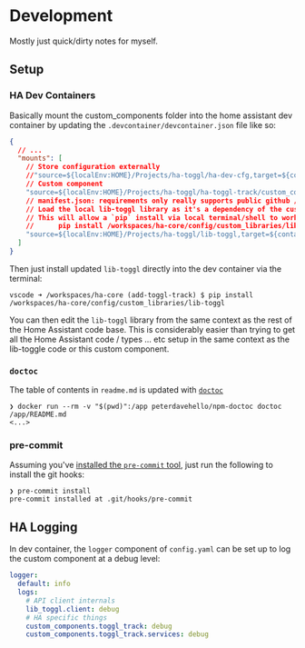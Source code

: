 # Development

Mostly just quick/dirty notes for myself.

## Setup

### HA Dev Containers

Basically mount the custom_components folder into the home assistant dev container by updating the `.devcontainer/devcontainer.json` file like so:

```json
{
  // ...
  "mounts": [
    // Store configuration externally
    //"source=${localEnv:HOME}/Projects/ha-toggl/ha-dev-cfg,target=${containerWorkspaceFolder}/config,type=bind",
    // Custom component
    "source=${localEnv:HOME}/Projects/ha-toggl/ha-toggl-track/custom_components,target=${containerWorkspaceFolder}/config/custom_components,type=bind",
    // manifest.json: requirements only really supports public github / PiPy repos
    // Load the local lib-toggl library as it's a dependency of the custom component
    // This will allow a `pip` install via local terminal/shell to work
    //      pip install /workspaces/ha-core/config/custom_libraries/lib-toggl
    "source=${localEnv:HOME}/Projects/ha-toggl/lib-toggl,target=${containerWorkspaceFolder}/config/custom_libraries/lib-toggl,type=bind"
  ]
}
```

Then just install updated `lib-toggl` directly into the dev container via the terminal:

```shell
vscode ➜ /workspaces/ha-core (add-toggl-track) $ pip install /workspaces/ha-core/config/custom_libraries/lib-toggl
```

You can then edit the `lib-toggl` library from the same context as the rest of the Home Assistant code base.
This is considerably easier than trying to get all the Home Assistant code / types ... etc setup in the same context as the lib-toggle code or this custom component.

### `doctoc`

The table of contents in `readme.md` is updated with [`doctoc`](https://github.com/thlorenz/doctoc)

```shell
❯ docker run --rm -v "$(pwd)":/app peterdavehello/npm-doctoc doctoc /app/README.md
<...>
```

### pre-commit

Assuming you've [installed the `pre-commit` tool](https://pre-commit.com/#install), just run the following to install the git hooks:

```shell
❯ pre-commit install
pre-commit installed at .git/hooks/pre-commit
```

## HA Logging

In dev container, the `logger` component of `config.yaml` can be set up to log the custom component at a debug level:

```yaml
logger:
  default: info
  logs:
    # API client internals
    lib_toggl.client: debug
    # HA specific things
    custom_components.toggl_track: debug
    custom_components.toggl_track.services: debug

```
